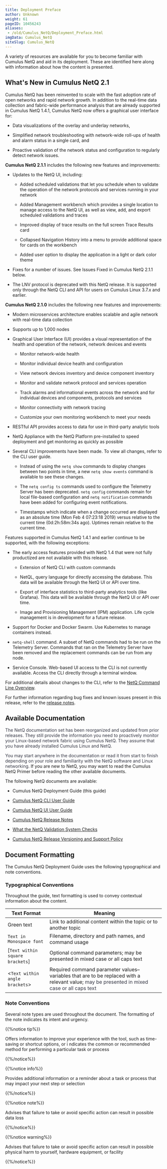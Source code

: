 ```yaml
---
title: Deployment Preface
author: Unknown
weight: 61
pageID: 10456243
aliases:
 - /old/Cumulus_NetQ/Deployment_Preface.html
imgData: Cumulus_NetQ
siteSlug: Cumulus_NetQ
---
```

A variety of resources are available for you to become familiar with
Cumulus NetQ and aid in its deployment. These are identified here along
with information about how the content is presented.

## What's New in Cumulus NetQ 2.1

Cumulus NetQ has been reinvented to scale with the fast adoption rate of
open networks and rapid network growth. In addition to the real-time
data collection and fabric-wide performance analysis that are already
supported in Cumulus NetQ 1.4.1, Cumulus NetQ now offers a graphical
user interface for:

  - Data visualizations of the overlay and underlay networks,

  - Simplified network troubleshooting with network-wide roll-ups of
    health and alarm status in a single card, and

  - Proactive validation of the network status and configuration to
    regularly detect network issues.

**Cumulus NetQ 2.1.1** includes the following new features and
improvements:

  - Updates to the NetQ UI, including:
    
      - Added scheduled validations that let you schedule when to
        validate the operation of the network protocols and services
        running in your network
    
      - Added Management workbench which provides a single location to
        manage access to the NetQ UI, as well as view, add, and export
        scheduled validations and traces
    
      - Improved display of trace results on the full screen Trace
        Results card
    
      - Collapsed Navigation History into a menu to provide additional
        space for cards on the workbench
    
      - Added user option to display the application in a light or dark
        color theme

  - Fixes for a number of issues. See Issues Fixed in Cumulus NetQ 2.1.1
    below.

  - The LNV protocol is deprecated with this NetQ release. It is
    supported only through the NetQ CLI and API for users on Cumulus
    Linux 3.7.x and earlier.

**Cumulus NetQ 2.1.0** includes the following new features and
improvements:

  - Modern microservices architecture enables scalable and agile network
    with real-time data collection

  - Supports up to 1,000 nodes

  - Graphical User Interface (UI) provides a visual representation of
    the health and operation of the network, network devices and events
    
      - Monitor network-wide health
    
      - Monitor individual device health and configuration
    
      - View network devices inventory and device component inventory
    
      - Monitor and validate network protocol and services operation
    
      - Track alarms and informational events across the network and for
        individual devices and components, protocols and services
    
      - Monitor connectivity with network tracing
    
      - Customize your own monitoring workbench to meet your needs

  - RESTful API provides access to data for use in third-party analytic
    tools

  - NetQ Appliance with the NetQ Platform pre-installed to speed
    deployment and get monitoring as quickly as possible

  - Several CLI improvements have been made. To view all changes, refer
    to the CLI user guide.
    
      - Instead of using the `netq show` commands to display changes
        between two points in time, a new `netq show events` command is
        available to see these changes.
    
      - The `netq config ts` commands used to configure the Telemetry
        Server has been deprecated. `netq config` commands remain for
        local file-based configuration and `netq notification` commands
        have been added for configuring event notifications.
    
      - Timestamps which indicate when a change occurred are displayed
        as an absolute time (Mon Feb 4 07:23:18 2019) versus relative to
        the current time (0d:2h:58m:34s ago). Uptimes remain relative to
        the current time.

Features supported in Cumulus NetQ 1.4.1 and earlier continue to be
supported, with the following exceptions:

  - The early access features provided with NetQ 1.4 that were not fully
    productized are not available with this release.
    
      - Extension of NetQ CLI with custom commands
    
      - NetQL, query language for directly accessing the database. This
        data will be available through the NetQ UI or API over time.
    
      - Export of interface statistics to third-party analytics tools
        (like Grafana). This data will be available through the NetQ UI
        or API over time.
    
      - Image and Provisioning Management (IPM) application. Life cycle
        management is in development for a future release.

  - Support for Docker and Docker Swarm. Use Kubernetes to manage
    containers instead.

  - `netq-shell` command. A subset of NetQ commands had to be run on the
    Telemetry Server. Commands that ran on the Telemetry Server have
    been removed and the replacement commands can be run from any node.

  - Service Console. Web-based UI access to the CLI is not currently
    available. Access the CLI directly through a terminal window.

For additional details about changes to the CLI, refer to the [NetQ
Command Line
Overview](/old/Cumulus_NetQ/NetQ_Command_Line_Overview.html).

For further information regarding bug fixes and known issues present in
this release, refer to the [release
notes](https://support.cumulusnetworks.com/hc/en-us/articles/360017779214).

## Available Documentation

<span style="color: #353744;"> The NetQ documentation set has been
reorganized and updated from prior releases. They still provide the
information you need to proactively monitor your Linux-based network
fabric using Cumulus NetQ. They assume that you have already installed
Cumulus Linux and NetQ. </span>

<span style="color: #353744;"> You may start anywhere in the
documentation or read it from start to finish depending on your role and
familiarity with the NetQ software and Linux networking. </span> If you
are new to NetQ, you may want to read the Cumulus NetQ Primer before
reading the other available documents.

The following NetQ documents are available:

  - Cumulus NetQ Deployment Guide (this guide)

  - [Cumulus NetQ CLI User
    Guide](/old/Cumulus_NetQ/Cumulus_NetQ_CLI_User_Guide.html)

  - [Cumulus NetQ UI User
    Guide](/old/Cumulus_NetQ/Cumulus_NetQ_UI_User_Guide.html)

  - [Cumulus NetQ Release
    Notes](https://support.cumulusnetworks.com/hc/en-us/articles/360017779214)

  - [What the NetQ Validation System
    Checks](https://support.cumulusnetworks.com/hc/en-us/articles/360021961394)

  - [Cumulus NetQ Release Versioning and Support
    Policy](https://support.cumulusnetworks.com/hc/en-us/articles/360020782534)

## Document Formatting

The Cumulus NetQ Deployment Guide uses the following typographical and
note conventions.

### Typographical Conventions

Throughout the guide, text formatting is used to convey contextual
information about the content.

| **Text Format**                   | **Meaning**                                                                                                                                                                       |
| --------------------------------- | --------------------------------------------------------------------------------------------------------------------------------------------------------------------------------- |
| Green text                        | Link to additional content within the topic or to another topic                                                                                                                   |
| `Text in Monospace font`          | Filename, directory and path names, and command usage                                                                                                                             |
| \[`Text within square brackets`\] | Optional command parameters; may be presented in mixed case or all caps text                                                                                                      |
| \<`Text within angle brackets`\>  | Required command parameter values–variables that are to be replaced with a relevant value; <span style="color: #353744;"> may be presented in mixed case or all caps text </span> |

### Note Conventions

Several note types are used throughout the document. The formatting of
the note indicates its intent and urgency.

{{%notice tip%}}

Offers information to improve your experience with the tool, such as
time-saving or shortcut options, or i ndicates the common or recommended
method for performing a particular task or process

{{%/notice%}}

{{%notice info%}}

Provides additional information or a reminder about a task or process
that may impact your next step or selection

{{%/notice%}}

{{%notice note%}}

Advises that failure to take or avoid specific action can result in
possible data loss

{{%/notice%}}

{{%notice warning%}}

Advises that failure to take or avoid specific action can result in
possible physical harm to yourself, hardware equipment, or facility

{{%/notice%}}
